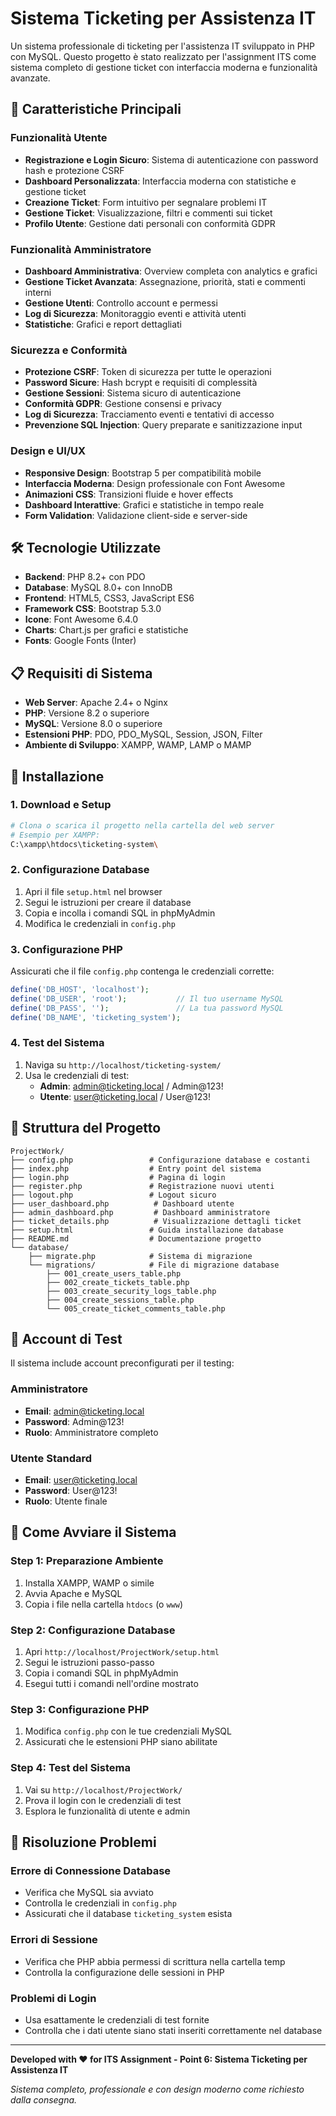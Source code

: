 # Sistema Ticketing per Assistenza IT

Un sistema professionale di ticketing per l'assistenza IT sviluppato in PHP con MySQL. Questo progetto è stato realizzato per l'assignment ITS come sistema completo di gestione ticket con interfaccia moderna e funzionalità avanzate.

## 🚀 Caratteristiche Principali

### Funzionalità Utente
- **Registrazione e Login Sicuro**: Sistema di autenticazione con password hash e protezione CSRF
- **Dashboard Personalizzata**: Interfaccia moderna con statistiche e gestione ticket
- **Creazione Ticket**: Form intuitivo per segnalare problemi IT
- **Gestione Ticket**: Visualizzazione, filtri e commenti sui ticket
- **Profilo Utente**: Gestione dati personali con conformità GDPR

### Funzionalità Amministratore
- **Dashboard Amministrativa**: Overview completa con analytics e grafici
- **Gestione Ticket Avanzata**: Assegnazione, priorità, stati e commenti interni
- **Gestione Utenti**: Controllo account e permessi
- **Log di Sicurezza**: Monitoraggio eventi e attività utenti
- **Statistiche**: Grafici e report dettagliati

### Sicurezza e Conformità
- **Protezione CSRF**: Token di sicurezza per tutte le operazioni
- **Password Sicure**: Hash bcrypt e requisiti di complessità
- **Gestione Sessioni**: Sistema sicuro di autenticazione
- **Conformità GDPR**: Gestione consensi e privacy
- **Log di Sicurezza**: Tracciamento eventi e tentativi di accesso
- **Prevenzione SQL Injection**: Query preparate e sanitizzazione input

### Design e UI/UX
- **Responsive Design**: Bootstrap 5 per compatibilità mobile
- **Interfaccia Moderna**: Design professionale con Font Awesome
- **Animazioni CSS**: Transizioni fluide e hover effects
- **Dashboard Interattive**: Grafici e statistiche in tempo reale
- **Form Validation**: Validazione client-side e server-side

## 🛠️ Tecnologie Utilizzate

- **Backend**: PHP 8.2+ con PDO
- **Database**: MySQL 8.0+ con InnoDB
- **Frontend**: HTML5, CSS3, JavaScript ES6
- **Framework CSS**: Bootstrap 5.3.0
- **Icone**: Font Awesome 6.4.0
- **Charts**: Chart.js per grafici e statistiche
- **Fonts**: Google Fonts (Inter)

## 📋 Requisiti di Sistema

- **Web Server**: Apache 2.4+ o Nginx
- **PHP**: Versione 8.2 o superiore
- **MySQL**: Versione 8.0 o superiore
- **Estensioni PHP**: PDO, PDO_MySQL, Session, JSON, Filter
- **Ambiente di Sviluppo**: XAMPP, WAMP, LAMP o MAMP

## 🚀 Installazione

### 1. Download e Setup
```bash
# Clona o scarica il progetto nella cartella del web server
# Esempio per XAMPP:
C:\xampp\htdocs\ticketing-system\
```

### 2. Configurazione Database
1. Apri il file `setup.html` nel browser
2. Segui le istruzioni per creare il database
3. Copia e incolla i comandi SQL in phpMyAdmin
4. Modifica le credenziali in `config.php`

### 3. Configurazione PHP
Assicurati che il file `config.php` contenga le credenziali corrette:
```php
define('DB_HOST', 'localhost');
define('DB_USER', 'root');           // Il tuo username MySQL
define('DB_PASS', '');               // La tua password MySQL
define('DB_NAME', 'ticketing_system');
```

### 4. Test del Sistema
1. Naviga su `http://localhost/ticketing-system/`
2. Usa le credenziali di test:
   - **Admin**: admin@ticketing.local / Admin@123!
   - **Utente**: user@ticketing.local / User@123!

## 📁 Struttura del Progetto

```
ProjectWork/
├── config.php                 # Configurazione database e costanti
├── index.php                  # Entry point del sistema
├── login.php                  # Pagina di login
├── register.php               # Registrazione nuovi utenti
├── logout.php                 # Logout sicuro
├── user_dashboard.php          # Dashboard utente
├── admin_dashboard.php         # Dashboard amministratore
├── ticket_details.php          # Visualizzazione dettagli ticket
├── setup.html                 # Guida installazione database
├── README.md                  # Documentazione progetto
└── database/
    ├── migrate.php            # Sistema di migrazione
    └── migrations/            # File di migrazione database
        ├── 001_create_users_table.php
        ├── 002_create_tickets_table.php
        ├── 003_create_security_logs_table.php
        ├── 004_create_sessions_table.php
        └── 005_create_ticket_comments_table.php
```

## 👥 Account di Test

Il sistema include account preconfigurati per il testing:

### Amministratore
- **Email**: admin@ticketing.local
- **Password**: Admin@123!
- **Ruolo**: Amministratore completo

### Utente Standard
- **Email**: user@ticketing.local
- **Password**: User@123!
- **Ruolo**: Utente finale

## 🔧 Come Avviare il Sistema

### Step 1: Preparazione Ambiente
1. Installa XAMPP, WAMP o simile
2. Avvia Apache e MySQL
3. Copia i file nella cartella `htdocs` (o `www`)

### Step 2: Configurazione Database
1. Apri `http://localhost/ProjectWork/setup.html`
2. Segui le istruzioni passo-passo
3. Copia i comandi SQL in phpMyAdmin
4. Esegui tutti i comandi nell'ordine mostrato

### Step 3: Configurazione PHP
1. Modifica `config.php` con le tue credenziali MySQL
2. Assicurati che le estensioni PHP siano abilitate

### Step 4: Test del Sistema
1. Vai su `http://localhost/ProjectWork/`
2. Prova il login con le credenziali di test
3. Esplora le funzionalità di utente e admin

## 🐛 Risoluzione Problemi

### Errore di Connessione Database
- Verifica che MySQL sia avviato
- Controlla le credenziali in `config.php`
- Assicurati che il database `ticketing_system` esista

### Errori di Sessione
- Verifica che PHP abbia permessi di scrittura nella cartella temp
- Controlla la configurazione delle sessioni in PHP

### Problemi di Login
- Usa esattamente le credenziali di test fornite
- Controlla che i dati utente siano stati inseriti correttamente nel database

---

**Developed with ❤️ for ITS Assignment - Point 6: Sistema Ticketing per Assistenza IT**

*Sistema completo, professionale e con design moderno come richiesto dalla consegna.*